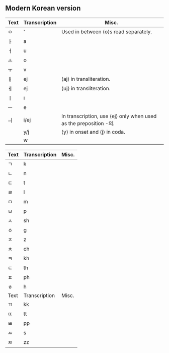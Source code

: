 ## Modern Korean version

| Text | Transcription | Misc. |
| - | - | - |
| ㅇ | ' | Used in between ⟨o⟩s read separately. |
| ㅏ | a | |
| ㅓ | u | |
| ㅗ | o | |
| ㅜ | v | |
| ㅐ | ej | ⟨aj⟩ in transliteration. |
| ㅔ | ej | ⟨uj⟩ in transliteration. |
| ㅣ | i | |
| ㅡ | e | |
| ㅢ | i/ej | In transcription, use ⟨ej⟩ only when used as the preposition -의. |
| | y/j | ⟨y⟩ in onset and ⟨j⟩ in coda. |
| | w | |

| Text | Transcription | Misc. |
| - | - | - |
| ㄱ | k | 
| ㄴ | n |
| ㄷ | t |
| ㄹ | l |
| ㅁ | m |
| ㅂ | p |
| ㅅ | sh |
| ㆁ | g |
| ㅈ | z |
| ㅊ | ch |
| ㅋ | kh |
| ㅌ | th |
| ㅍ | ph |
| ㅎ | h |
| Text | Transcription | Misc. |
| ㄲ | kk |
| ㄸ | tt |
| ㅃ | pp |
| ㅆ | s |
| ㅉ | zz |
